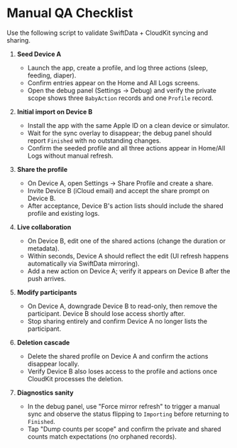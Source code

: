 # Manual QA Checklist

Use the following script to validate SwiftData + CloudKit syncing and sharing.

1. **Seed Device A**
   - Launch the app, create a profile, and log three actions (sleep, feeding, diaper).
   - Confirm entries appear on the Home and All Logs screens.
   - Open the debug panel (Settings → Debug) and verify the private scope shows three `BabyAction` records and one `Profile` record.

2. **Initial import on Device B**
   - Install the app with the same Apple ID on a clean device or simulator.
   - Wait for the sync overlay to disappear; the debug panel should report `Finished` with no outstanding changes.
   - Confirm the seeded profile and all three actions appear in Home/All Logs without manual refresh.

3. **Share the profile**
   - On Device A, open Settings → Share Profile and create a share.
   - Invite Device B (iCloud email) and accept the share prompt on Device B.
   - After acceptance, Device B's action lists should include the shared profile and existing logs.

4. **Live collaboration**
   - On Device B, edit one of the shared actions (change the duration or metadata).
   - Within seconds, Device A should reflect the edit (UI refresh happens automatically via SwiftData mirroring).
   - Add a new action on Device A; verify it appears on Device B after the push arrives.

5. **Modify participants**
   - On Device A, downgrade Device B to read-only, then remove the participant. Device B should lose access shortly after.
   - Stop sharing entirely and confirm Device A no longer lists the participant.

6. **Deletion cascade**
   - Delete the shared profile on Device A and confirm the actions disappear locally.
   - Verify Device B also loses access to the profile and actions once CloudKit processes the deletion.

7. **Diagnostics sanity**
   - In the debug panel, use "Force mirror refresh" to trigger a manual sync and observe the status flipping to `Importing` before returning to `Finished`.
   - Tap "Dump counts per scope" and confirm the private and shared counts match expectations (no orphaned records).
